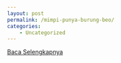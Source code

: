 ```yaml
---
layout: post
permalink: /mimpi-punya-burung-beo/
categories:
    - Uncategorized
---
```


[Baca Selengkapnya](/05)